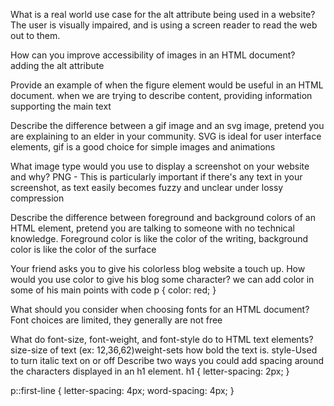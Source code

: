 What is a real world use case for the alt attribute being used in a website?
The user is visually impaired, and is using a screen reader to read the web out to them. 

How can you improve accessibility of images in an HTML document?
adding the alt attribute 

Provide an example of when the figure element would be useful in an HTML document.
when we are trying to describe content, providing information supporting the main text

Describe the difference between a gif image and an svg image, pretend you are explaining to an elder in your community.
SVG is ideal for user interface elements, gif is a good choice for simple images and animations

What image type would you use to display a screenshot on your website and why?
PNG - This is particularly important if there's any text in your screenshot, as text easily becomes fuzzy and unclear under lossy compression

Describe the difference between foreground and background colors of an HTML element, pretend you are talking to someone with no technical knowledge.
Foreground color is like the color of the writing, background color is like the color of the surface

Your friend asks you to give his colorless blog website a touch up. How would you use color to give his blog some character? we can add color in some of his main points with code 
p {
  color: red;
}

What should you consider when choosing fonts for an HTML document?
Font choices are limited, they generally are not free

What do font-size, font-weight, and font-style do to HTML text elements?
size-size of text (ex: 12,36,62)weight-sets how bold the text is. style-Used to turn italic text on or off
Describe two ways you could add spacing around the characters displayed in an h1 element.
h1 {
  letter-spacing: 2px;
}

p::first-line {
  letter-spacing: 4px;
  word-spacing: 4px;
}

